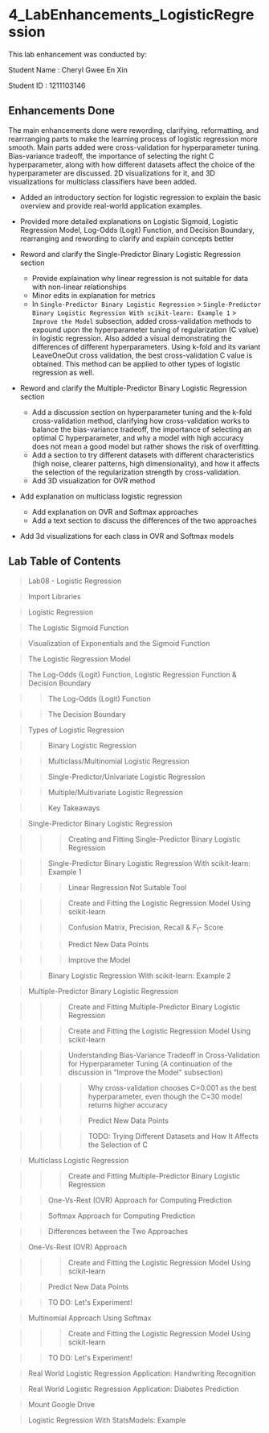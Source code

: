 # 4_LabEnhancements_LogisticRegression

This lab enhancement was conducted by:

Student Name    : Cheryl Gwee En Xin

Student ID      : 1211103146

## Enhancements Done
The main enhancements done were rewording, clarifying, reformatting, and rearrranging parts to make the learning process of logistic regression more smooth. Main parts added were cross-validation for hyperparameter tuning. Bias-variance tradeoff, the importance of selecting the right C hyperparameter, along with how different datasets affect the choice of the hyperparameter are discussed. 2D visualizations for it, and 3D visualizations for multiclass classifiers have been added. 

- Added an introductory section for logistic regression to explain the basic overview and provide real-world application examples. 

- Provided more detailed explanations on Logistic Sigmoid, Logistic Regression Model, Log-Odds (Logit) Function, and Decision Boundary, rearranging and rewording to clarify and explain concepts better

- Reword and clarify the Single-Predictor Binary Logistic Regression section
  - Provide explaination why linear regression is not suitable for data with non-linear relationships
  - Minor edits in explanation for metrics
  - In `Single-Predictor Binary Logistic Regression` > `Single-Predictor Binary Logistic Regression With scikit-learn: Example 1` > `Improve the Model` subsection, added cross-validation methods to expound upon the hyperparameter tuning of regularization (C value) in logistic regression. Also added a visual demonstrating the differences of different hyperparameters. Using k-fold and its variant LeaveOneOut cross validation, the best cross-validation C value is obtained. This method can be applied to other types of logistic regression as well.

- Reword and clarify the Multiple-Predictor Binary Logistic Regression section
  - Add a discussion section on hyperparameter tuning and the k-fold cross-validation method, clarifying how cross-validation works to balance the bias-variance tradeoff, the importance of selecting an optimal C hyperparameter, and why a model with high accuracy does not mean a good model but rather shows the risk of overfitting.
  - Add a section to try different datasets with different characteristics (high noise, clearer patterns, high dimensionality), and how it affects the selection of the regularization strength by cross-validation.
  - Add 3D visualization for OVR method 

- Add explanation on multiclass logistic regression
  - Add explanation on OVR and Softmax approaches
  - Add a text section to discuss the differences of the two approaches

- Add 3d visualizations for each class in OVR and Softmax models 


## Lab Table of Contents

>Lab08 - Logistic Regression

>Import Libraries

>Logistic Regression

>The Logistic Sigmoid Function

>Visualization of Exponentials and the Sigmoid Function

>The Logistic Regression Model

>The Log-Odds (Logit) Function, Logistic Regression Function & Decision Boundary

>>The Log-Odds (Logit) Function

>>The Decision Boundary

>Types of Logistic Regression

>>Binary Logistic Regression

>>Multiclass/Multinomial Logistic Regression

>>Single-Predictor/Univariate Logistic Regression

>>Multiple/Multivariate Logistic Regression

>>Key Takeaways

>Single-Predictor Binary Logistic Regression

>>>Creating and Fitting Single-Predictor Binary Logistic Regression

>>Single-Predictor Binary Logistic Regression With scikit-learn: Example 1

>>>Linear Regression Not Suitable Tool

>>>Create and Fitting the Logistic Regression Model Using scikit-learn

>>>Confusion Matrix, Precision, Recall & $F_1$- Score

>>>Predict New Data Points

>>>Improve the Model

>>Binary Logistic Regression With scikit-learn: Example 2

>Multiple-Predictor Binary Logistic Regression

>>>Create and Fitting Multiple-Predictor Binary Logistic Regression

>>>Create and Fitting the Logistic Regression Model Using scikit-learn

>>>Understanding Bias-Variance Tradeoff in Cross-Validation for Hyperparameter Tuning (A continuation of the discussion in "Improve the Model" subsection)

>>>>Why cross-validation chooses C=0.001 as the best hyperparameter, even though the C=30 model returns higher accuracy

>>>>Predict New Data Points

>>>>TODO: Trying Different Datasets and How It Affects the Selection of C

>Multiclass Logistic Regression

>>>Create and Fitting Multiple-Predictor Binary Logistic Regression

>>One-Vs-Rest (OVR) Approach for Computing Prediction

>>Softmax Approach for Computing Prediction

>>Differences between the Two Approaches

>One-Vs-Rest (OVR) Approach

>>>Create and Fitting the Logistic Regression Model Using scikit-learn

>>Predict New Data Points

>>TO DO: Let's Experiment!

>Multinomial Approach Using Softmax

>>>Create and Fitting the Logistic Regression Model Using scikit-learn

>>TO DO: Let's Experiment!

>Real World Logistic Regression Application: Handwriting Recognition

>Real World Logistic Regression Application: Diabetes Prediction

>Mount Google Drive

>Logistic Regression With StatsModels: Example

